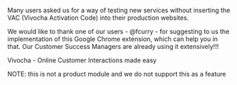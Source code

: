 Many users asked us for a way of testing new services without inserting the VAC (Vivocha Activation Code) into their production websites.

We would like to thank one of our users - @fcurry - for suggesting to us the implementation of this Google Chrome extension, which can help you in that. Our Customer Success Managers are already using it extensively!!!

Vivocha - Online Customer Interactions made easy

NOTE: this is not a product module and we do not support this as a feature